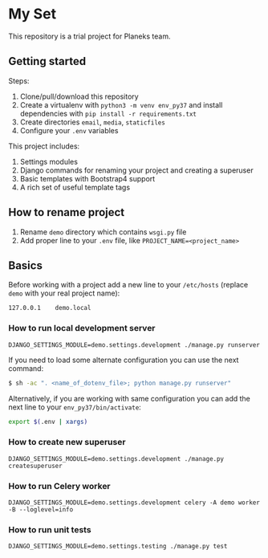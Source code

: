 # My Set

This repository is a trial project for Planeks team.

## Getting started

Steps:

1. Clone/pull/download this repository
2. Create a virtualenv with `python3 -m venv env_py37` and install dependencies with `pip install -r requirements.txt`
3. Create directories `email`, `media`, `staticfiles`
4. Configure your `.env` variables

This project includes:

1. Settings modules
2. Django commands for renaming your project and creating a superuser
3. Basic templates with Bootstrap4 support
4. A rich set of useful template tags

## How to rename project

1. Rename `demo` directory which contains `wsgi.py` file
2. Add proper line to your `.env` file, like `PROJECT_NAME=<project_name>`


## Basics

Before working with a project add a new line to your `/etc/hosts` 
(replace `demo` with your real project name):

    127.0.0.1    demo.local


### How to run local development server

    DJANGO_SETTINGS_MODULE=demo.settings.development ./manage.py runserver

If you need to load some alternate configuration you can use the next command:

```bash
$ sh -ac ". <name_of_dotenv_file>; python manage.py runserver"
```

Alternatively, if you are working with same configuration you can add the next line
to your `env_py37/bin/activate`:

```bash
export $(.env | xargs)
```

### How to create new superuser

    DJANGO_SETTINGS_MODULE=demo.settings.development ./manage.py createsuperuser

### How to run Celery worker

    DJANGO_SETTINGS_MODULE=demo.settings.development celery -A demo worker -B --loglevel=info

### How to run unit tests

    DJANGO_SETTINGS_MODULE=demo.settings.testing ./manage.py test
